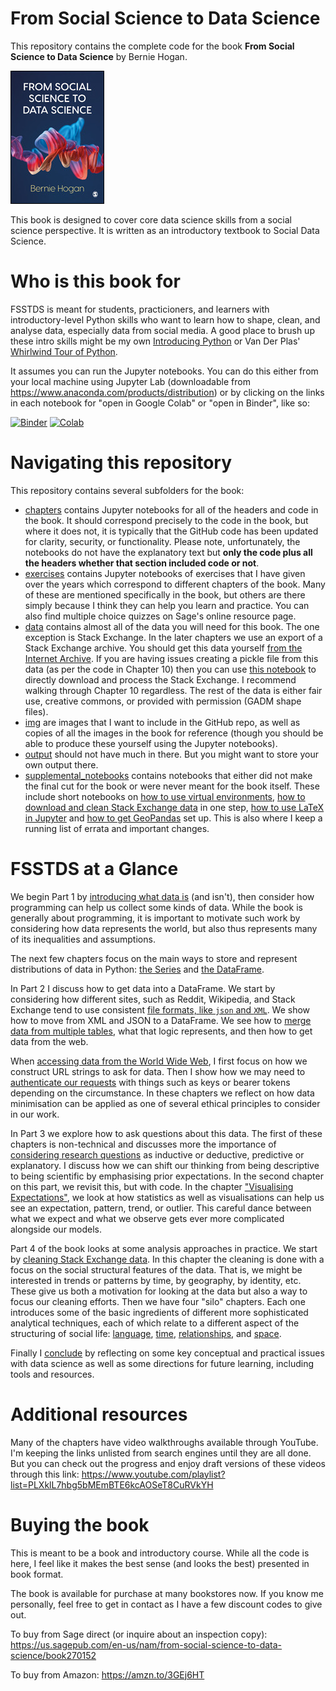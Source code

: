 # From Social Science to Data Science

This repository contains the complete code for the book **From Social Science to Data Science** by Bernie Hogan. 

![Cover image](img/fsstds_book_cover_small.jpg)

This book is designed to cover core data science skills from a social science perspective. It is written as an introductory textbook to Social Data Science. 

# Who is this book for
FSSTDS is meant for students, practicioners, and learners with introductory-level Python skills who want to learn how to shape, clean, and analyse data, especially data from social media. A good place to brush up these intro skills might be my own [Introducing Python](https://github.com/berniehogan/IntroducingPython) or Van Der Plas' [Whirlwind Tour of Python](https://github.com/berniehogan/IntroducingPython). 

It assumes you can run the Jupyter notebooks. You can do this either from your local machine using Jupyter Lab (downloadable from https://www.anaconda.com/products/distribution) or by clicking on the links in each notebook for "open in Google Colab" or "open in Binder", like so: 

[![Binder](https://mybinder.org/badge_logo.svg)](https://mybinder.org/v2/gh/berniehogan/fsstds/HEAD)
[![Colab](https://colab.research.google.com/assets/colab-badge.svg)](https://colab.research.google.com/github/berniehogan/fsstds/blob/master/chapters/Ch.00.Prologue.ipynb)


# Navigating this repository
This repository contains several subfolders for the book:

- [chapters](chapters) contains Jupyter notebooks for all of the headers and code in the book. It should correspond precisely to the code in the book, but where it does not, it is typically that the GitHub code has been updated for clarity, security, or functionality. Please note, unfortunately, the notebooks do not have the explanatory text but **only the code plus all the headers whether that section included code or not**. 
- [exercises](exercises) contains Jupyter notebooks of exercises that I have given over the years which correspond to different chapters of the book. Many of these are mentioned specifically in the book, but others are there simply because I think they can help you learn and practice. You can also find multiple choice quizzes on Sage's online resource page. 
- [data](data) contains almost all of the data you will need for this book. The one exception is Stack Exchange. In the later chapters we use an export of a Stack Exchange archive. You should get this data yourself [from the Internet Archive](https://archive.org/download/stackexchange). If you are having issues creating a pickle file from this data (as per the code in Chapter 10) then you can use [this notebook](supplemental_notebooks/Ch.supp.StackExchangeDownload.ipynb) to directly download and process the Stack Exchange. I recommend walking through Chapter 10 regardless. The rest of the data is either fair use, creative commons, or provided with permission (GADM shape files).  
- [img](img) are images that I want to include in the GitHub repo, as well as copies of all the images in the book for reference (though you should be able to produce these yourself using the Jupyter notebooks). 
- [output](output) should not have much in there. But you might want to store your own output there.
- [supplemental_notebooks](supplemental_notebooks) contains notebooks that either did not make the final cut for the book or were never meant for the book itself. These include short notebooks on [how to use virtual environments](supplemental_notebooks/Ch.Sup.VirtualEnvironmentsAndInstalls.ipynb), [how to download and clean Stack Exchange data](supplemental_notebooks/Ch.00.Stack_downloader.ipynb) in one step, [how to use LaTeX in Jupyter](supplemental_notebooks/Ch.Sup.LaTeX.ipynb) and [how to get GeoPandas]() set up. This is also where I keep a running list of errata and important changes.


# FSSTDS at a Glance

We begin Part 1 by [introducing what data is](chapters/Ch.01.Introduction.ipynb) (and isn't), then consider how programming can help us collect some kinds of data. While the book is generally about programming, it is important to motivate such work by considering how data represents the world, but also thus represents many of its inequalities and assumptions. 

The next few chapters focus on the main ways to store and represent distributions of data in Python: [the Series](chapters/Ch.02.WranglingI_TheSeries.ipynb) and [the DataFrame](chapters/Ch.03.WranglingII_TheDataFrame.ipynb). 

In Part 2 I discuss how to get data into a DataFrame. We start by considering how different sites, such as Reddit, Wikipedia, and Stack Exchange tend to use consistent [file formats, like `json` and `XML`](chapters/Ch.04.FileTypes.ipynb). We show how to move from XML and JSON to a DataFrame. We see how to [merge data from multiple tables](chapters/Ch.05.MergingAndSQL.ipynb), what that logic represents, and then how to get data from the web. 

When [accessing data from the World Wide Web](chapters/Ch.06.Accessing.ipynb), I first focus on how we construct URL strings to ask for data. Then I show how we may need to [authenticate our requests](chapters/Ch.07.APIsRedditTwitter.ipynb) with things such as keys or bearer tokens depending on the circumstance. In these chapters we reflect on how data minimisation can be applied as one of several ethical principles to consider in our work.  

In Part 3 we explore how to ask questions about this data. The first of these chapters is non-technical and discusses more the importance of [considering research questions](chapters/Ch.08.ResearchQuestions.ipynb) as inductive or deductive, predictive or explanatory. I discuss how we can shift our thinking from being descriptive to being scientific by emphasising prior expectations. In the second chapter on this part, we revisit this, but with code. In the chapter ["Visualising Expectations"](chapters/Ch.09.VisualizingExpectations.ipynb), we look at how statistics as well as visualisations can help us see an expectation, pattern, trend, or outlier. This careful dance between what we expect and what we observe gets ever more complicated alongside our models. 

Part 4 of the book looks at some analysis approaches in practice. We start by [cleaning Stack Exchange data](Ch.10.Cleaning.ipynb). In this chapter the cleaning is done with a focus on the social structural features of the data. That is, we might be interested in trends or patterns by time, by geography, by identity, etc. These give us both a motivation for looking at the data but also a way to focus our cleaning efforts.  Then we have four "silo" chapters. Each one introduces some of the basic ingredients of different more sophisticated analytical techniques, each of which relate to a different aspect of the structuring of social life: [language](chapters/Ch.11.NLP.ipynb), [time](chapters/Ch.12.TimeSeries.ipynb), [relationships](chapters/Ch.13.NetworkAnalysis.ipynb), and [space](chapters/Ch.14.Geography.ipynb). 

Finally I [conclude](chapters/Ch.15.Conclusion.ipynb) by reflecting on some key conceptual and practical issues with data science as well as some directions for future learning, including tools and resources. 

# Additional resources

Many of the chapters have video walkthroughs available through YouTube. I'm keeping the links unlisted from search engines until they are all done. But you can check out the progress and enjoy draft versions of these videos through this link: https://www.youtube.com/playlist?list=PLXklL7hbg5bMEmBTE6kcAOSeT8CuRVkYH 


# Buying the book

This is meant to be a book and introductory course. While all the code is here, I feel like it makes the best sense (and looks the best) presented in book format. 

The book is available for purchase at many bookstores now. If you know me personally, feel free to get in contact as I have a few discount codes to give out.

To buy from Sage direct (or inquire about an inspection copy): https://us.sagepub.com/en-us/nam/from-social-science-to-data-science/book270152 

To buy from Amazon: https://amzn.to/3GEj6HT 
